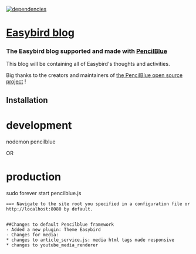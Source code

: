 [![dependencies](https://david-dm.org/pencilblue/pencilblue.png)](https://david-dm.org/pencilblue/pencilblue)

[Easybird blog](http://easybird.be/blog)
=====

### The Easybird blog supported and made with [PencilBlue](http://pencilblue.org)

This blog will be containing all of Easybird's thoughts and activities.

Big thanks to the creators and maintainers of [the PencilBlue open source project](https://github.com/pencilblue/pencilblue) !


Installation
-----

 # development
 nodemon pencilblue

 OR

 # production
 sudo forever start pencilblue.js
 ```
 ==> Navigate to the site root you specified in a configuration file or http://localhost:8080 by default.
 
 
##Changes to default Pencilblue framework
- Added a new plugin: Theme Easybird
- Changes for media:
* changes to article_service.js: media html tags made responsive
* changes to youtube_media_renderer
